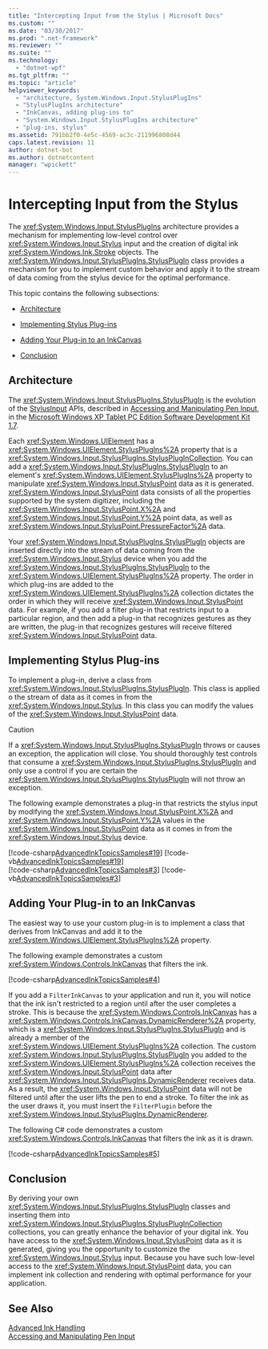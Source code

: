 ```yaml
---
title: "Intercepting Input from the Stylus | Microsoft Docs"
ms.custom: ""
ms.date: "03/30/2017"
ms.prod: ".net-framework"
ms.reviewer: ""
ms.suite: ""
ms.technology: 
  - "dotnet-wpf"
ms.tgt_pltfrm: ""
ms.topic: "article"
helpviewer_keywords: 
  - "architecture, System.Windows.Input.StylusPlugIns"
  - "StylusPlugIns architecture"
  - "InkCanvas, adding plug-ins to"
  - "System.Windows.Input.StylusPlugIns architecture"
  - "plug-ins, stylus"
ms.assetid: 791bb2f0-4e5c-4569-ac3c-211996808d44
caps.latest.revision: 11
author: dotnet-bot
ms.author: dotnetcontent
manager: "wpickett"
---
```

# Intercepting Input from the Stylus
The <xref:System.Windows.Input.StylusPlugIns> architecture provides a mechanism for implementing low-level control over <xref:System.Windows.Input.Stylus> input and the creation of digital ink <xref:System.Windows.Ink.Stroke> objects. The <xref:System.Windows.Input.StylusPlugIns.StylusPlugIn> class provides a mechanism for you to implement custom behavior and apply it to the stream of data coming from the stylus device for the optimal performance.  
  
 This topic contains the following subsections:  
  
-   [Architecture](#Architecture)  
  
-   [Implementing Stylus Plug-ins](#ImplementingStylusPlugins)  
  
-   [Adding Your Plug-in to an InkCanvas](#AddingYourPluginToAnInkCanvas)  
  
-   [Conclusion](#Conclusion)  
  
<a name="Architecture"></a>   
## Architecture  
 The <xref:System.Windows.Input.StylusPlugIns.StylusPlugIn> is the evolution of the [StylusInput](http://go.microsoft.com/fwlink/?LinkId=50753&clcid=0x409) APIs, described in [Accessing and Manipulating Pen Input](http://go.microsoft.com/fwlink/?LinkId=50752&clcid=0x409), in the [Microsoft Windows XP Tablet PC Edition Software Development Kit 1.7](http://go.microsoft.com/fwlink/?linkid=11782&clcid=0x409).  
  
 Each <xref:System.Windows.UIElement> has a <xref:System.Windows.UIElement.StylusPlugIns%2A> property that is a <xref:System.Windows.Input.StylusPlugIns.StylusPlugInCollection>. You can add a <xref:System.Windows.Input.StylusPlugIns.StylusPlugIn> to an element's <xref:System.Windows.UIElement.StylusPlugIns%2A> property to manipulate <xref:System.Windows.Input.StylusPoint> data as it is generated. <xref:System.Windows.Input.StylusPoint> data consists of all the properties supported by the system digitizer, including the <xref:System.Windows.Input.StylusPoint.X%2A> and <xref:System.Windows.Input.StylusPoint.Y%2A> point data, as well as <xref:System.Windows.Input.StylusPoint.PressureFactor%2A> data.  
  
 Your <xref:System.Windows.Input.StylusPlugIns.StylusPlugIn> objects are inserted directly into the stream of data coming from the <xref:System.Windows.Input.Stylus> device when you add the <xref:System.Windows.Input.StylusPlugIns.StylusPlugIn> to the <xref:System.Windows.UIElement.StylusPlugIns%2A> property. The order in which plug-ins are added to the <xref:System.Windows.UIElement.StylusPlugIns%2A> collection dictates the order in which they will receive <xref:System.Windows.Input.StylusPoint> data. For example, if you add a filter plug-in that restricts input to a particular region, and then add a plug-in that recognizes gestures as they are written, the plug-in that recognizes gestures will receive filtered <xref:System.Windows.Input.StylusPoint> data.  
  
<a name="ImplementingStylusPlugins"></a>   
## Implementing Stylus Plug-ins  
 To implement a plug-in, derive a class from <xref:System.Windows.Input.StylusPlugIns.StylusPlugIn>. This class is applied o the stream of data as it comes in from the <xref:System.Windows.Input.Stylus>. In this class you can modify the values of the <xref:System.Windows.Input.StylusPoint> data.  
  
> [!CAUTION]
>  If a <xref:System.Windows.Input.StylusPlugIns.StylusPlugIn> throws or causes an exception, the application will close. You should thoroughly test controls that consume a <xref:System.Windows.Input.StylusPlugIns.StylusPlugIn> and only use a control if you are certain the <xref:System.Windows.Input.StylusPlugIns.StylusPlugIn> will not throw an exception.  
  
 The following example demonstrates a plug-in that restricts the stylus input by modifying the <xref:System.Windows.Input.StylusPoint.X%2A> and <xref:System.Windows.Input.StylusPoint.Y%2A> values in the <xref:System.Windows.Input.StylusPoint> data as it comes in from the <xref:System.Windows.Input.Stylus> device.  
  
 [!code-csharp[AdvancedInkTopicsSamples#19](../../../../samples/snippets/csharp/VS_Snippets_Wpf/AdvancedInkTopicsSamples/CSharp/DynamicRenderer.cs#19)]
 [!code-vb[AdvancedInkTopicsSamples#19](../../../../samples/snippets/visualbasic/VS_Snippets_Wpf/AdvancedInkTopicsSamples/VisualBasic/DynamicRenderer.vb#19)]  
[!code-csharp[AdvancedInkTopicsSamples#3](../../../../samples/snippets/csharp/VS_Snippets_Wpf/AdvancedInkTopicsSamples/CSharp/DynamicRenderer.cs#3)]
[!code-vb[AdvancedInkTopicsSamples#3](../../../../samples/snippets/visualbasic/VS_Snippets_Wpf/AdvancedInkTopicsSamples/VisualBasic/DynamicRenderer.vb#3)]  
  
<a name="AddingYourPluginToAnInkCanvas"></a>   
## Adding Your Plug-in to an InkCanvas  
 The easiest way to use your custom plug-in is to implement a class that derives from InkCanvas and add it to the <xref:System.Windows.UIElement.StylusPlugIns%2A> property.  
  
 The following example demonstrates a custom <xref:System.Windows.Controls.InkCanvas> that filters the ink.  
  
 [!code-csharp[AdvancedInkTopicsSamples#4](../../../../samples/snippets/csharp/VS_Snippets_Wpf/AdvancedInkTopicsSamples/CSharp/Window1.xaml.cs#4)]  
  
 If you add a `FilterInkCanvas` to your application and run it, you will notice that the ink isn't restricted to a region until after the user completes a stroke. This is because the <xref:System.Windows.Controls.InkCanvas> has a <xref:System.Windows.Controls.InkCanvas.DynamicRenderer%2A> property, which is a <xref:System.Windows.Input.StylusPlugIns.StylusPlugIn> and is already a member of the <xref:System.Windows.UIElement.StylusPlugIns%2A> collection. The custom <xref:System.Windows.Input.StylusPlugIns.StylusPlugIn> you added to the <xref:System.Windows.UIElement.StylusPlugIns%2A> collection receives the <xref:System.Windows.Input.StylusPoint> data after <xref:System.Windows.Input.StylusPlugIns.DynamicRenderer> receives data. As a result, the <xref:System.Windows.Input.StylusPoint> data will not be filtered until after the user lifts the pen to end a stroke. To filter the ink as the user draws it, you must insert the `FilterPlugin` before the <xref:System.Windows.Input.StylusPlugIns.DynamicRenderer>.  
  
 The following C# code demonstrates a custom <xref:System.Windows.Controls.InkCanvas> that filters the ink as it is drawn.  
  
 [!code-csharp[AdvancedInkTopicsSamples#5](../../../../samples/snippets/csharp/VS_Snippets_Wpf/AdvancedInkTopicsSamples/CSharp/Window1.xaml.cs#5)]  
  
<a name="Conclusion"></a>   
## Conclusion  
 By deriving your own <xref:System.Windows.Input.StylusPlugIns.StylusPlugIn> classes and inserting them into <xref:System.Windows.Input.StylusPlugIns.StylusPlugInCollection> collections, you can greatly enhance the behavior of your digital ink. You have access to the <xref:System.Windows.Input.StylusPoint> data as it is generated, giving you the opportunity to customize the <xref:System.Windows.Input.Stylus> input. Because you have such low-level access to the <xref:System.Windows.Input.StylusPoint> data, you can implement ink collection and rendering with optimal performance for your application.  
  
## See Also  
 [Advanced Ink Handling](../../../../docs/framework/wpf/advanced/advanced-ink-handling.md)   
 [Accessing and Manipulating Pen Input](http://go.microsoft.com/fwlink/?LinkId=50752&clcid=0x409)